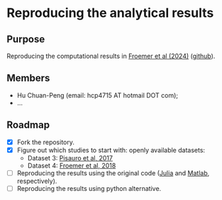 # Reproducing the analytical results

## Purpose
Reproducing the computational results in [Froemer et al (2024)](https://www.nature.com/articles/s41562-024-01971-z) ([github](https://github.com/froemero/Common_Neural_Choice_Signals_emerge_artifactually)).

## Members
- Hu Chuan-Peng (email: hcp4715 AT hotmail DOT com);
- ...

## Roadmap
- [x] Fork the repository.
- [x] Figure out which studies to start with: openly available datasets:
    - Dataset 3: [Pisauro et al, 2017](https://openneuro.org/datasets/ds002734/versions/1.0.2)
    - Dataset 4: [Froemer et al, 2018](https://osf.io/hdxvb/)
- [ ] Reproducing the results using the original code ([Julia](https://julialang.org/) and [Matlab](https://www.mathworks.com/products/matlab.html), respectively).
- [ ] Reproducing the results using python alternative.
